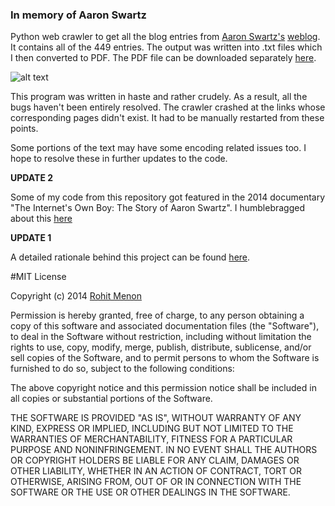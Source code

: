 ### In memory of Aaron Swartz ###

Python web crawler to get all the blog entries from [Aaron Swartz's](http://en.wikipedia.org/wiki/Aaron_Swartz) [weblog](http://www.aaronsw.com/weblog/). It contains all of the 449 entries.  The output was written into .txt files which I then converted to PDF. The PDF file can be downloaded separately [here](https://github.com/rohitsm/aaronsw_RawThought/tree/master/PDF). 

![alt text](https://github.com/rohitsm/aaronsw_RawThought/tree/master/images/Aaron_Swartz.jpg "Aaron Swartz (1986 - 2013)")

This program was written in haste and rather crudely. As a result, all the bugs haven't been entirely resolved. The crawler crashed at the links whose corresponding pages didn't exist. It had to be manually restarted from these points. 

Some portions of the text may have some encoding related issues too. I hope to resolve these in further updates to the code. 

**UPDATE 2** 

Some of my code from this repository got featured in the 2014 documentary "The Internet's Own Boy: The Story of Aaron Swartz". I humblebragged about this [here](http://blog.rohitsm.com/2014/11/humblebrag-this-blog-got-featured-in.html)

**UPDATE 1** 

A detailed rationale behind this project can be found [here](http://blog.rohitsm.com/2013/01/remembering-aaron-swartz-raw-thought.html). 



#MIT License

Copyright (c) 2014 [Rohit Menon](www.rohitsm.com)

Permission is hereby granted, free of charge, to any person obtaining a copy of this software and associated documentation files (the "Software"), to deal in the Software without restriction, including without limitation the rights to use, copy, modify, merge, publish, distribute, sublicense, and/or sell copies of the Software, and to permit persons to whom the Software is furnished to do so, subject to the following conditions:

The above copyright notice and this permission notice shall be included in all copies or substantial portions of the Software.

THE SOFTWARE IS PROVIDED "AS IS", WITHOUT WARRANTY OF ANY KIND, EXPRESS OR IMPLIED, INCLUDING BUT NOT LIMITED TO THE WARRANTIES OF MERCHANTABILITY, FITNESS FOR A PARTICULAR PURPOSE AND NONINFRINGEMENT. IN NO EVENT SHALL THE AUTHORS OR COPYRIGHT HOLDERS BE LIABLE FOR ANY CLAIM, DAMAGES OR OTHER LIABILITY, WHETHER IN AN ACTION OF CONTRACT, TORT OR OTHERWISE, ARISING FROM, OUT OF OR IN CONNECTION WITH THE SOFTWARE OR THE USE OR OTHER DEALINGS IN THE SOFTWARE.
